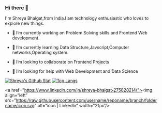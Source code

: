 

### Hi there 👋

I'm Shreya Bhalgat,from India.I am technology enthusiastic who loves to explore new things.

- 🔭 I’m currently working on Problem Solving skills and Frontend Web development.

- 🌱 I’m currently learning Data Structure,Javscript,Computer networks,Operating system.

- 👯 I’m looking to collaborate on Frontend Projects

- 🤔 I’m looking for help with Web Development and Data Science


[![Shreya's Github Stat](https://github-readme-stats.vercel.app/api?username=shreyabhalgat)](https://github.com/shreyabhalgat)
[![Top Langs](https://github-readme-stats.vercel.app/api/top-langs/?username=shreyabhalgat&layout=compact)](https://github.com/shreyabhalgat)


<a href=”https://www.linkedin.com/in/shreya-bhalgat-275828214/"><img align=”left” src=”https://raw.githubusercontent.com/username/reponame/branch/foldername/icon.svg" alt=”icon | LinkedIn” width=”21px”/></a>


<!--You can find me on [![Twitter][1.2]][1], or on [![LinkedIn][2.2]][2].

<!-- Icons -->
<!--
[1.2]: http://i.imgur.com/wWzX9uB.png (twitter icon without padding)
[2.2]: https://raw.githubusercontent.com/MartinHeinz/MartinHeinz/master/linkedin-3-16.png (LinkedIn icon without padding)-->

<!-- Links to your social media accounts -->
<!--
[1]:https://twitter.com/shreya_bhalgat
[2]: https://www.linkedin.com/in/shreya-bhalgat-275828214/-->




